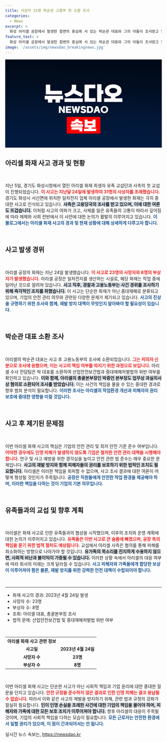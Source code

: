 ```yaml
---
title: 사상자 31명 박순관 고용부 첫 소환 조사
categories:
  - News
excerpt: >
  화성 아리셀 공장에서 발생한 참변의 중심에 서 있는 박순관 대표와 그의 아들이 조사받고 있는 가운데, 31명 사상사고의 진실이 밝혀질까? 고용노동부와 경찰의 칼날이 날카롭게 겨누고 있다! 클릭해 더 자세히 알아보세요!
feature_text: >
  화성 아리셀 공장에서 발생한 참변의 중심에 서 있는 박순관 대표와 그의 아들이 조사받고 있는 가운데, 31명 사상사고의 진실이 밝혀질까? 고용노동부와 경찰의 칼날이 날카롭게 겨누고 있다! 클릭해 더 자세히 알아보세요!
image: '/assets/img/newsdao_breakingnews.jpg'
---
```


<p><img src="/assets/img/newsdao_breakingnews.jpg" alt="flaretime 속보" /></p>

<h2 data-ke-size="size26">아리셀 화재 사고 경과 및 현황</h2>

<p data-ke-size="size16">&nbsp;</p>

<p>지난 5일, 경기도 화성시청에서 열린 아리셀 화재 희생자 유족 교섭단과 사측의 첫 교섭이 진행되었습니다. <b><span style="color: #ee2323;">이 사고는 지난달 24일에 발생하여 31명의 사상자를 초래했습니다.</span></b> 경기도 화성시 서신면에 위치한 일차전지 업체 아리셀 공장에서 발생한 화재는 극히 중대한 사고로 인식되고 있습니다. <b><span style="background-color: #21538527;">사측은 고용당국의 조사를 받고 있으며, 이에 대한 여론도 뜨겁습니다.</span></b> 이처럼 사고의 여파가 크고, 사체를 잃은 유족들의 고통이 따라서 깊어짐에 따라 매체와 사회 전반에서 이 사안에 대한 논의가 활발히 이루어지고 있습니다. <b><span style="color: #1a5490;">이 블로그에서는 아리셀 화재 사고의 경과 및 현재 상황에 대해 상세하게 다루고자 합니다.</span></b></p>

<p data-ke-size="size16">&nbsp;</p>

<h2 data-ke-size="size26">사고 발생 경위</h2>

<p data-ke-size="size16">&nbsp;</p>

<p>아리셀 공장의 화재는 지난 24일 발생했습니다. <b><span style="color: #ee2323;">이 사고로 23명의 사망자와 8명의 부상자가 발생했습니다.</span></b> 아리셀 공장은 일차전지를 생산하는 시설로, 해당 화재는 작업 중에 일어난 것으로 알려져 있습니다. <b><span style="background-color: #21538527;">사고 직후, 경찰과 고용노동부는 사건 경위를 조사하기 위해 즉각적인 조치를 취했습니다.</span></b> 이 사고는 단순한 화재가 아닌 중대재해로 분류되고 있으며, 기업의 안전 관리 의무와 관련된 다양한 문제가 제기되고 있습니다. <b><span style="color: #1a5490;">사고의 진상을 규명하기 위한 조사와 함께, 재발 방지 대책이 무엇인지 알아봐야 할 필요성이 있습니다.</span></b></p>

<p data-ke-size="size16">&nbsp;</p>

<h2 data-ke-size="size26">박순관 대표 소환 조사</h2>

<p data-ke-size="size16">&nbsp;</p>

<p>아리셀의 박순관 대표는 사고 후 고용노동부의 조사에 소환되었습니다. <b><span style="color: #ee2323;">그는 피의자 신분으로 조사에 응했으며, 이는 사고의 책임 여부를 따지기 위한 과정으로 보입니다.</span></b> 아리셀 수사 전담팀은 박 대표를 소환하여 산업안전보건법과 중대재해처벌법의 위반 여부를 확인하고 있습니다. <b><span style="background-color: #21538527;">이와 함께, 아리셀의 총괄본부장인 박중언 본부장도 업무상 과실치사상 혐의로 소환되어 조사를 받았습니다.</span></b> 이는 사건의 책임을 물을 수 있는 중대한 경과로 향후 범죄 분석이 필요합니다. <b><span style="color: #1a5490;">이러한 조사는 아리셀의 작업환경 개선과 피해자의 권리 보호에 중대한 영향을 미칠 것입니다.</span></b></p>

<p data-ke-size="size16">&nbsp;</p>

<h2 data-ke-size="size26">사고 후 제기된 문제점</h2>

<p data-ke-size="size16">&nbsp;</p>

<p>이번 아리셀 화재 사고의 핵심은 기업의 안전 관리 및 최저 안전 기준 준수 여부입니다. <b><span style="color: #ee2323;">어떠한 경우에도 인명 피해가 발생하지 않도록 기업은 철저한 안전 관리 대책을 시행해야 합니다.</span></b> 연구 및 사고 예방을 위한 경각심을 높이고 안전 관련 법 준수는 매우 중요한 문제입니다. <b><span style="background-color: #21538527;">사고의 재발 방지와 함께 피해자들의 권리를 보호하기 위한 법적인 조치도 필요합니다.</span></b> 아리셀은 이러한 책임을 회피할 수 없으며, 사고 조사 결과에 대한 여론이 어떻게 형성될 것인지가 주목됩니다. <b><span style="color: #1a5490;">공장은 직원들에게 안전한 작업 환경을 제공해야 하며, 이러한 책임을 다하는 것이 기업의 기본 의무입니다.</span></b></p>

<p data-ke-size="size16">&nbsp;</p>

<h2 data-ke-size="size26">유족들과의 교섭 및 향후 계획</h2>

<p data-ke-size="size16">&nbsp;</p>

<p>아리셀은 화재 사고로 인한 유족들과의 협상을 시작했으며, 이후의 조치와 운영 계획에 대한 논의가 이루어지고 있습니다. <b><span style="color: #ee2323;">유족들은 이번 사고로 큰 슬픔에 빠졌으며, 공장 측의 책임을 묻기 위한 법적 절차도 예상됩니다.</span></b> 교섭에서 아리셀 사측은 협의를 통해 피해를 최소화하는 방향으로 나아가야 할 것입니다. <b><span style="background-color: #21538527;">유가족의 목소리를 진지하게 수용하지 않으면, 사회적 비난과 불이익이 가중될 수 있습니다.</span></b> 이러한 상황 속에서 아리셀의 대응 여부에 따라 회사의 미래는 크게 달라질 수 있습니다. <b><span style="color: #1a5490;">사고 피해자와 가족들에게 합당한 보상이 이루어져야 함은 물론, 재발 방지를 위한 강력한 안전 대책이 수립되어야 합니다.</span></b></p>

<p data-ke-size="size16">&nbsp;</p>

<hr>

<ul>
    <li>화재 사고의 경과: 2023년 4월 24일 발생</li>
    <li>사망자 수: 23명</li>
    <li>부상자 수: 8명</li>
    <li>조회: 아리셀 대표, 총괄본부장 조사</li>
    <li>법적 문제: 산업안전보건법 및 중대재해처벌법 위반 여부</li>
</ul>

<p data-ke-size="size16">&nbsp;</p>

<table style="width: 100%;">
    <tr>
        <td style="text-align: center; height: 17px;"><b>아리셀 화재 사고 관련 정보</b></td>
    </tr>
    <tr>
        <td style="text-align: center; height: 17px;"><b>사고일</b></td>
        <td style="text-align: center; height: 17px;"><b>2023년 4월 24일</b></td>
    </tr>
    <tr>
        <td style="text-align: center; height: 17px;"><b>사망자 수</b></td>
        <td style="text-align: center; height: 17px;"><b>23명</b></td>
    </tr>
    <tr>
        <td style="text-align: center; height: 17px;"><b>부상자 수</b></td>
        <td style="text-align: center; height: 17px;"><b>8명</b></td>
    </tr>
</table>

<p data-ke-size="size16">&nbsp;</p>

<p>이번 아리셀 화재 사고는 단순한 사고가 아닌 사회적 책임과 기업 윤리에 대한 중대한 질문을 던지고 있습니다. <b><span style="color: #ee2323;">안전 규정을 준수하지 않은 결과로 인한 인명 피해는 결코 용납될 수 없습니다.</span></b> 따라서 이와 같은 사고의 재발을 방지하기 위해, 관련 법과 규정의 강화가 절실히 필요합니다. <b><span style="background-color: #21538527;">인이 인명 손실을 초래한 사건에 대한 기업의 책임을 물어야 하며, 피해자와 가족에 대한 모든 보호 조치가 이루어져야 합니다.</span></b> 향후 아리셀의 대응이 주목될 것이며, 기업의 사회적 책임을 다하는 모습이 필요합니다. <b><span style="color: #1a5490;">모든 근로자는 안전한 환경에서 일할 권리가 있으며, 이 점이 간과되어서는 안 됩니다.</span></b></p>
실시간 뉴스 속보는, <a href="https://newsdao.kr" rel="dofollow">https://newsdao.kr</a>


